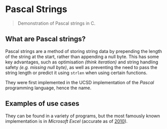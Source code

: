 # Pascal Strings
> Demonstration of Pascal strings in C.

## What are Pascal strings?

Pascal strings are a method of storing string data by prepending the length of the string at the start, rather than appending a null byte. This has some key advantages, such as optimisation *(think iteration)* and string handling safety *(e.g. missing null byte)*, as well as preventing the need to pass the string length or predict it using `strlen` when using certain functions.

They were first implemented in the UCSD implementation of the *Pascal* programming language, hence the name.

## Examples of use cases

They can be found in a variety of programs, but the most famously known implementation is in *Microsoft Excel* (accurate as of [2010](https://stackoverflow.com/questions/492384/how-to-find-the-size-of-an-array-from-a-pointer-pointing-to-the-first-element-a#comment3358256_492428)).
